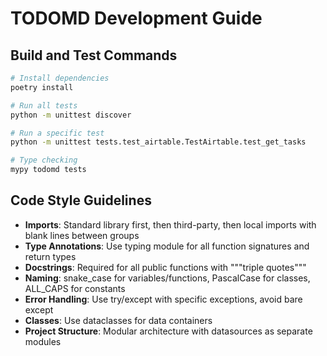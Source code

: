# TODOMD Development Guide

## Build and Test Commands
```bash
# Install dependencies
poetry install

# Run all tests
python -m unittest discover

# Run a specific test
python -m unittest tests.test_airtable.TestAirtable.test_get_tasks

# Type checking
mypy todomd tests
```

## Code Style Guidelines
- **Imports**: Standard library first, then third-party, then local imports with blank lines between groups
- **Type Annotations**: Use typing module for all function signatures and return types
- **Docstrings**: Required for all public functions with """triple quotes"""
- **Naming**: snake_case for variables/functions, PascalCase for classes, ALL_CAPS for constants
- **Error Handling**: Use try/except with specific exceptions, avoid bare except
- **Classes**: Use dataclasses for data containers
- **Project Structure**: Modular architecture with datasources as separate modules